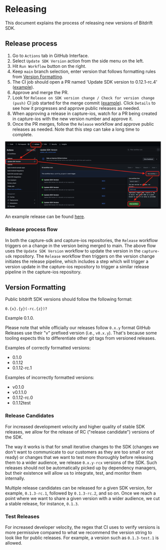 # Releasing

This document explains the process of releasing new versions of Bitdrift SDK.

## Release process

1. Go to `Actions` tab in GitHub Interface.
2. Select `Update SDK Version` action from the side menu on the left.
3. Hit `Run Workflow` button on the right.
4. Keep `main` branch selection, enter version that follows formatting rules from [Version Formatting](#version-formatting).
5. The CI job should open a PR named 'Update SDK version to 0.12.1-rc.4' ([example](https://github.com/bitdriftlabs/capture-sdk/pull/1637)).
6. Approve and merge the PR.
7. Look for `Release on SDK version change / Check for version change (push)` CI job started for the merge commit ([example](https://github.com/bitdriftlabs/capture-sdk/actions/runs/10206791724/job/28240351848)). Click `Details` to see how it progresses and approve public releases as needed.
8. When approving a release in capture-ios, watch for a PR being created in capture-ios with the new version number and approve it.
9. Once the PR merges, follow the `Release` workflow and approve public releases as needed. Note that this step can take a long time to complete.

![](images/releasing_bitdriftsdk_creating_release.png)

An example release can be found [here](https://github.com/bitdriftlabs/capture-sdk/releases/tag/v0.12.1-rc.5).

### Release process flow

In both the capture-sdk and capture-ios repositories, the `Release` workflow triggers on a change in the version being merged to main. The above flow uses the `Update SDK Version` workflow to update the version in the `capture-sdk` repository. The `Release` workflow then triggers on the version change initiates the release pipeline,
which includes a step which will trigger a version update in the capture-ios repository to trigger a similar release pipeline in the capture-ios repository.

## Version Formatting

Public bitdrift SDK versions should follow the following format:

```
0.{x}.{y}(-rc.{z})?
```

Example 0.1.0.

Please note that while officially our releases follow `0.x.y` format GitHub Releases use their "v" prefixed version (i.e., `v0.x.y`). That's because some tooling
expects this to differentiate other git tags from versioned releases.

Examples of correctly formatted versions:

* 0.1.0
* 0.1.12
* 0.1.12-rc.1

Examples of incorrectly formatted versions:

* v0.1.0
* v0.1.1.0
* 0.1.12-rc.0
* 0.1.12test

### Release Candidates

For increased development velocity and higher quality of stable SDK releases, we allow for the release of RC ("release candidate") versions of the SDK.

The way it works is that for small iterative changes to the SDK (changes we don't want to communicate to our customers as they are too small or not ready) or changes that we want to test more thoroughly before releasing them to a wider audience, we release `0.x.y-rcx` versions of the SDK. Such releases should not be automatically picked up by dependency managers, but their existence will allow us to integrate, test, and monitor them internally.

Multiple release candidates can be released for a given SDK version, for example, `0.1.3-rc.1`, followed by `0.1.3-rc.2`, and so on. Once we reach a point where we want to share a given version with a wider audience, we cut a stable release, for instance, `0.1.3`.

### Test Releases

For increased developer velocity, the regex that CI uses to verify versions is more permissive compared to what we recommend the version string to look like for public releases. For example, a version such as `0.1.3-test.1` is allowed.
